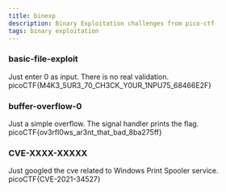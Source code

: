 ```yaml
---
title: binexp
description: Binary Exploitation challenges from pico-ctf
tags: binary exploitation
---
```


### basic-file-exploit
Just enter 0 as input. There is no real validation.
picoCTF{M4K3_5UR3_70_CH3CK_Y0UR_1NPU75_68466E2F}

### buffer-overflow-0
Just a simple overflow. The signal handler prints the flag. 
picoCTF{ov3rfl0ws_ar3nt_that_bad_8ba275ff}

### CVE-XXXX-XXXXX
Just googled the cve related to Windows Print Spooler service. 
picoCTF{CVE-2021-34527}